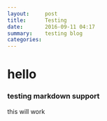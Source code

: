 ```yaml
---
layout:     post
title:      Testing
date:       2016-09-11 04:17
summary:    testing blog
categories: 
---
```


# hello

### testing markdown support

this will work
